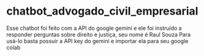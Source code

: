 # chatbot_advogado_civil_empresarial
Esse chatbot foi feito com a API do google gemini e ele foi instruído a responder perguntas sobre direito e justiça, seu nome é Raul Souza
Para usá-lo basta possuir a API key do gemini e importar ela para seu google colab
